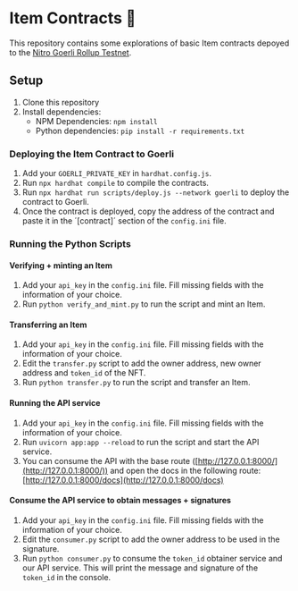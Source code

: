 # Item Contracts 📃

This repository contains some explorations of basic Item contracts depoyed to the [Nitro Goerli Rollup Testnet](https://developer.arbitrum.io/public-chains).

## Setup

1. Clone this repository
2. Install dependencies:
    - NPM Dependencies: `npm install`
    - Python dependencies: `pip install -r requirements.txt`

### Deploying the Item Contract to Goerli

1. Add your `GOERLI_PRIVATE_KEY` in `hardhat.config.js`.
2. Run `npx hardhat compile` to compile the contracts.
3. Run `npx hardhat run scripts/deploy.js --network goerli` to deploy the contract to Goerli.
4. Once the contract is deployed, copy the address of the contract and paste it in the ´[contract]´ section of the `config.ini` file.

### Running the Python Scripts

#### Verifying + minting an Item

1. Add your `api_key` in the `config.ini` file. Fill missing fields with the information of your choice.
2. Run `python verify_and_mint.py` to run the script and mint an Item.

#### Transferring an Item

1. Add your `api_key` in the `config.ini` file. Fill missing fields with the information of your choice.
2. Edit the `transfer.py` script to add the owner address, new owner address and `token_id` of the NFT.
3. Run `python transfer.py` to run the script and transfer an Item.

#### Running the API service

1. Add your `api_key` in the `config.ini` file. Fill missing fields with the information of your choice.
2. Run `uvicorn app:app --reload` to run the script and start the API service.
3. You can consume the API with the base route ([http://127.0.0.1:8000/](http://127.0.0.1:8000/)) and open the docs in the following route: [http://127.0.0.1:8000/docs](http://127.0.0.1:8000/docs)

#### Consume the API service to obtain messages + signatures

1. Add your `api_key` in the `config.ini` file. Fill missing fields with the information of your choice.
2. Edit the `consumer.py` script to add the owner address to be used in the signature.
3. Run `python consumer.py` to consume the `token_id` obtainer service and our API service. This will print the message and signature of the `token_id` in the console.